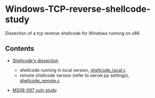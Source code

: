 # Windows-TCP-reverse-shellcode-study

Dissection of a tcp reverse shellcode for Windows running on x86


## Contents

 - [Shellcode's dissection](./Shellcode)
    * shellcode running in local version, [shellcode_local.c](./Shellcode/shellcode_local.c)
    * remote shellcode version (refer to server.py settings), [shellcode_remote.c](./Shellcode/shellcode_remote.c)

 - [MS08-067 vuln study](./MS08-067)


